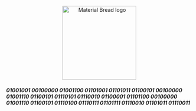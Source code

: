 
<p align="center">
    <img width="200" src="https://github.com/brahma-borude/brahma-borude/assets/146714243/78e16171-fc8e-4a14-af97-8a81a71a7bb2" alt="Material Bread logo">
</p>
<h5>
01001001 00100000 01001100 01101001 01101011 01100101 00100000 01001110 01100101 01110101 01110010 01100001 01101100 00100000 01001110 01100101 01110100 01110111 01101111 01110010 01101011 01110011
</h5>
